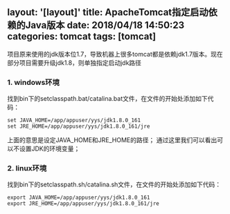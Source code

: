 layout: '[layout]'
title: ApacheTomcat指定启动依赖的Java版本
date: 2018/04/18 14:50:23 
categories: tomcat
tags: [tomcat]
---
项目原来使用的jdk版本位1.7，导致机器上很多tomcat都是依赖jdk1.7版本。现在部分项目需要升级jdk1.8，则单独指定启动jdk路径

### 1. windows环境
   找到bin下的setclasspath.bat/catalina.bat文件，在文件的开始处添加如下代码：

   ```
   set JAVA_HOME=/app/appuser/yys/jdk1.8.0_161
   set JRE_HOME=/app/appuser/yys/jdk1.8.0_161/jre
   ```
   上面的意思是设定JAVA_HOME和JRE_HOME的路径；
   通过这里我们可以看出可以不设置JDK的环境变量；

### 2. linux环境
   找到bin下的setclasspath.sh/catalina.sh文件，在文件的开始处添加如下代码：

   ```
   export JAVA_HOME=/app/appuser/yys/jdk1.8.0_161
   export JRE_HOME=/app/appuser/yys/jdk1.8.0_161/jre
   ```

 